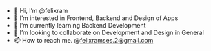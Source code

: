 - 👋 Hi, I’m @felixram
- 👀 I’m interested in Frontend, Backend and Design of Apps
- 🌱 I’m currently learning Backend Development
- 💞️ I’m looking to collaborate on Development and Design in General
- 📫 How to reach me.  @felixramses.2@gmail.com

<!---
felixram/felixram is a ✨ special ✨ repository because its `README.md` (this file) appears on your GitHub profile.
You can click the Preview link to take a look at your changes.
--->
